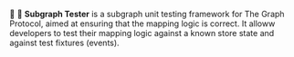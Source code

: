 🧪 🔧 **Subgraph Tester** is a subgraph unit testing framework for The Graph Protocol, aimed at ensuring that the mapping logic is correct. It alloww developers to test their mapping logic against a known store state and against test fixtures (events).
